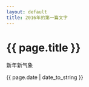 ```yaml
---
layout: default
title: 2016年的第一篇文字
---
```


# {{ page.title }}

新年新气象

{{ page.date | date_to_string }}
